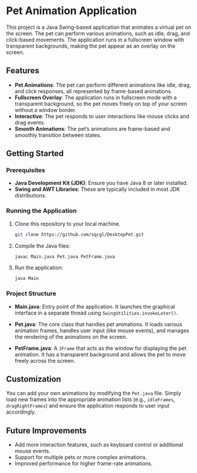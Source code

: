 # Pet Animation Application

This project is a Java Swing-based application that animates a virtual pet on the screen. The pet can perform various animations, such as idle, drag, and click-based movements. The application runs in a fullscreen window with transparent backgrounds, making the pet appear as an overlay on the screen.

## Features

- **Pet Animations**: The pet can perform different animations like idle, drag, and click responses, all represented by frame-based animations.
- **Fullscreen Overlay**: The application runs in fullscreen mode with a transparent background, so the pet moves freely on top of your screen without a window border.
- **Interactive**: The pet responds to user interactions like mouse clicks and drag events.
- **Smooth Animations**: The pet’s animations are frame-based and smoothly transition between states.

## Getting Started

### Prerequisites

- **Java Development Kit (JDK)**: Ensure you have Java 8 or later installed.
- **Swing and AWT Libraries**: These are typically included in most JDK distributions.

### Running the Application

1. Clone this repository to your local machine.
    ```bash
    git clone https://github.com/sqcgl/DesktopPet.git
    ```

2. Compile the Java files:
    ```bash
    javac Main.java Pet.java PetFrame.java
    ```

3. Run the application:
    ```bash
    java Main
    ```

### Project Structure

- **Main.java**: Entry point of the application. It launches the graphical interface in a separate thread using `SwingUtilities.invokeLater()`.
  
- **Pet.java**: The core class that handles pet animations. It loads various animation frames, handles user input (like mouse events), and manages the rendering of the animations on the screen.

- **PetFrame.java**: A `JFrame` that acts as the window for displaying the pet animation. It has a transparent background and allows the pet to move freely across the screen.

## Customization

You can add your own animations by modifying the `Pet.java` file. Simply load new frames into the appropriate animation lists (e.g., `idleFrames`, `dragRightFrames`) and ensure the application responds to user input accordingly.

## Future Improvements

- Add more interaction features, such as keyboard control or additional mouse events.
- Support for multiple pets or more complex animations.
- Improved performance for higher frame-rate animations.

